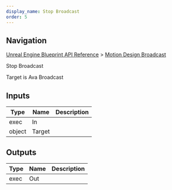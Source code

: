 ```yaml
---
display_name: Stop Broadcast
order: 5
---
```

## Navigation

[Unreal Engine Blueprint API Reference](https://dev.epicgames.com/documentation/en-us/unreal-engine/BlueprintAPI) > [Motion Design Broadcast](https://dev.epicgames.com/documentation/en-us/unreal-engine/BlueprintAPI/MotionDesignBroadcast)

Stop Broadcast

Target is Ava Broadcast

## Inputs

| Type | Name | Description |
| --- | --- | --- |
| exec | In |  |
| object | Target |  |

## Outputs

| Type | Name | Description |
| --- | --- | --- |
| exec | Out |  |
